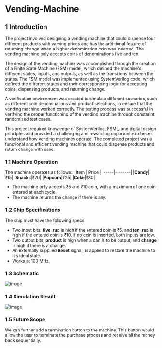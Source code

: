 # Vending-Machine

## 1 Introduction
The project involved designing a vending machine that could dispense four different products with varying prices and has the additional feature of returning change when a higher denomination coin was inserted. The vending machine only accepts coins of denominations five and ten.

The design of the vending machine was accomplished through the creation of a Finite State Machine (FSM) model, which defined the machine's different states, inputs, and outputs, as well as the transitions between the states. The FSM model was implemented using SystemVerilog code, which defined the different states and their corresponding logic for accepting coins, dispensing products, and returning change.

A verification environment was created to simulate different scenarios, such as different coin denominations and product selections, to ensure that the vending machine worked correctly. The testing process was successful in verifying the proper functioning of the vending machine through constraint randomised test cases.

This project required knowledge of SystemVerilog, FSMs, and digital design principles and provided a challenging and rewarding opportunity to better understand how vending machines operate. The completed project was a functional and efficient vending machine that could dispense products and return change with ease.

### 1.1 Machine Operation
 The machine operates as follows:
 | Item | Price |
 |-----|--------|
 |**Candy**|₹15|
 |**Snacks**|₹20|
 |**Popcorn**|₹25|
 |**Coke**|₹30|
 
- The machine only accepts ₹5 and ₹10 coin, with a maximum of one coin entered at each cycle.
- The machine returns the change if there is any.

### 1.2 Chip Specifications
The chip must have the following specs:
- Two input bits; **five_rup** is high if the entered coin is ₹5, and **ten_rup** is high if the entered coin is ₹10. If no coin is inserted, both inputs are low.
- Two output bits; **product** is high when a can is to be output, and **change** is high if there is a change.
- An externally supplied **Reset** signal, is applied to restore the machine to it's ideal state.
- Works at 100 MHz.

### 1.3 Schematic
![image](https://github.com/user-attachments/assets/0e4254c4-3136-4952-832a-5fdb7074fcb4)

### 1.4 Simulation Result
![image](https://github.com/user-attachments/assets/7b92e5f2-4d1a-499e-bc0b-ccf8b59638ff)

### 1.5 Future Scope
We can further add a termination button to the machine. This button would allow the user to terminate the purchase process and receive all the money back sequentially.


